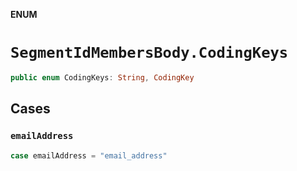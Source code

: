 **ENUM**

# `SegmentIdMembersBody.CodingKeys`

```swift
public enum CodingKeys: String, CodingKey
```

## Cases
### `emailAddress`

```swift
case emailAddress = "email_address"
```
